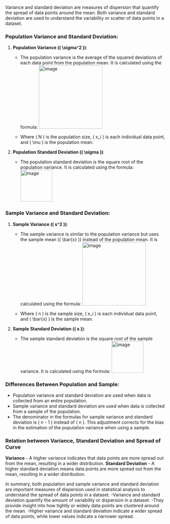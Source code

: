 Variance and standard deviation are measures of dispersion that quantify the spread of data points around the mean. Both variance and standard deviation are used to understand the variability or scatter of data points in a dataset.

### Population Variance and Standard Deviation:

1. **Population Variance (\( \sigma^2 \))**:
   - The population variance is the average of the squared deviations of each data point from the population mean. It is calculated using the formula:
     <img width="200" alt="image" src="https://github.com/CodeByVaishnaviRaut/Statistics/assets/160324454/8114bba8-5d45-470c-8f87-f6f1a99a64f8">

   - Where \( N \) is the population size, \( x_i \) is each individual data point, and \( \mu \) is the population mean.

2. **Population Standard Deviation (\( \sigma \))**:
   - The population standard deviation is the square root of the population variance. It is calculated using the formula:
     <img width="100" alt="image" src="https://github.com/CodeByVaishnaviRaut/Statistics/assets/160324454/7be4e238-bbe4-4f54-b53a-1e12ebc27fbd">

### Sample Variance and Standard Deviation:

1. **Sample Variance (\( s^2 \))**:
   - The sample variance is similar to the population variance but uses the sample mean (\( \bar{x} \)) instead of the population mean. It is calculated using the formula:
     <img width="200" alt="image" src="https://github.com/CodeByVaishnaviRaut/Statistics/assets/160324454/ed6f5f17-6acb-4685-8d2f-103c3a8a30c3">

   - Where \( n \) is the sample size, \( x_i \) is each individual data point, and \( \bar{x} \) is the sample mean.

2. **Sample Standard Deviation (\( s \))**:
   - The sample standard deviation is the square root of the sample variance. It is calculated using the formula:
     <img width="100" alt="image" src="https://github.com/CodeByVaishnaviRaut/Statistics/assets/160324454/90274ea8-8c2e-4f3e-8d9f-678f94fd3a85">


### Differences Between Population and Sample:

- Population variance and standard deviation are used when data is collected from an entire population.
- Sample variance and standard deviation are used when data is collected from a sample of the population.
- The denominator in the formulas for sample variance and standard deviation is \( n - 1 \) instead of \( n \). This adjustment corrects for the bias in the estimation of the population variance when using a sample.

### Relation between Variance, Standard Deviation and Spread of Curve
  **Variance** - A higher variance indicates that data points are more spread out from the mean, resulting in a wider distribution.
  **Standard Deviation** - A higher standard deviation means data points are more spread out from the mean, resulting in a wider distribution.

In summary, both population and sample variance and standard deviation are important measures of dispersion used in statistical analysis to understand the spread of data points in a dataset.
-Variance and standard deviation quantify the amount of variability or dispersion in a dataset.
-They provide insight into how tightly or widely data points are clustered around the mean.
-Higher variance and standard deviation indicate a wider spread of data points, while lower values indicate a narrower spread.
